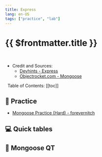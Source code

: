 ```yaml
---
title: Express
lang: en-US
tags: ["practice", "lab"]
---
```


# {{ $frontmatter.title }}

<TagBadge />

&nbsp;
&nbsp;
- Credit and Sources:
  - [Devhints - Express](https://devhints.io/express)
  - [Objectrocket.com - Mongoose](https://kb.objectrocket.com/mongo-db/the-mongoose-cheat-sheet-225)


&nbsp;
Table of Contents:
[[toc]]

## 🎯 Practice
- [Mongoose Practice (Hard) - forevernitch ](https://quizlet.com/484787929/mongoose-flash-cards/)

## 💻 Quick tables

<table-code>

<table-row-code title="Settings"  
code="
app.set('x', 'yyy')
app.get('x') ..'yyy'
app.enable('trust proxy')
app.disable('trust proxy')
app.enabled('trust proxy')  // true
" />

<table-row-code title="Request"  
code="
// GET  /user/tj
req.path         ///user/tj
req.url          ///user/tj
req.xhr          //rue|fals
req.method       //GET
req.params
req.params.name  //tj
req.params[0]
" />

<table-row-code title="Settings"  
code="
app.set('x', 'yyy')
app.get('x') ..'yyy'
app.enable('trust proxy')
app.disable('trust proxy')
app.enabled('trust proxy')  // true
" />

<table-row-code title="Request"  
code="
// GET /search?q=tobi+ferret
req.query.q // tobi ferret
" />

<table-row-code title="Cookies"  
code="
req.cookies
" />

<table-row-code title="Response | Redirect"  
code="
res.redirect('/')
res.redirect(301, '/')
" />

<table-row-code title="Response | Set"  
code="
res.set('Content-Type', 'text/html')
" />

<table-row-code title="Response | Send"  
code="
res.send('hi')
res.send(200, 'hi')
" />

<table-row-code title="Response | json"  
code="
res.json({ a: 2 })
" />

</table-code>


## 💾 Mongoose QT

<table-code>

<table-row-code title="Product Schema"  
code='
var mongoose = require("mongoose");
var Schema = mongoose.Schema;
var ProductSchema = new Schema({ 
  name: {
    type: String,
    required: true
  },
  brand: {
    type: String,
    required: false
  },
  order: {
    type: Schema.Types.ObjectId,
    ref: "Order"
  }
});
var Product = mongoose.model("Product", ProductSchema);
// Export the Article model
module.exports = Product;
' />

<table-row-code title="Product Schema"  
code="
res.json({ a: 2 })
" />

<table-row-code title="Creating Documents based on the model" 
code='
var mongoose = require("mongoose");
var db = require("./models");
mongoose.connect("mongodb://localhost:27017/grocerydb", { useNewUrlParser: true });
' />



<table-row-code title="Creating Documents | with an array" 
code='
var product = { name: "Soda", brand: "demoBrand" };
db.Product.create(product)
.then(function(dbProduct) {
    console.log(dbProduct);
})
.catch(function(err) {
    console.log(err);
});
' />


<table-row-code title="Finding documents" 
code='
var mongoose = require("mongoose");
var db = require("./models");
mongoose.connect("mongodb://localhost:27017/grocerydb", { useNewUrlParser: true });
' />

<table-row-code title="Updating" 
code="
db.Product.updateOne({ name: 'Soda' }, { brand: 'newBrand' });
db.Product.updateMany({ brand: 'demoBrand' }, { quantity: 500 });
" />

<table-row-code title="Delete Documents" 
code="
 db.Product.deleteOne({ name: 'Soda' });
 db.Product.deleteMany({ quantity: { $gte: 100 } });
" />

</table-code>